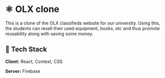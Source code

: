 # ⚛️ OLX clone

This is a clone of the OLX classifieds website for our university. Using this, the students can resell their used equipment, books, etc and thus promote reusability along with saving some money.
  
## 🦸 Tech Stack

**Client:** React, Context, CSS

**Server:** Firebase

